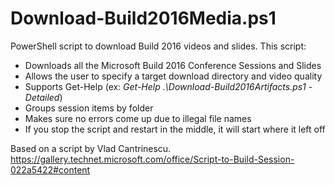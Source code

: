 # Download-Build2016Media.ps1
PowerShell script to download Build 2016 videos and slides. 
This script:
* Downloads all the Microsoft Build 2016 Conference Sessions and Slides
* Allows the user to specify a target download directory and video quality
* Supports Get-Help (ex: _Get-Help .\Download-Build2016Artifacts.ps1 -Detailed_)
* Groups session items by folder 
* Makes sure no errors come up due to illegal file names
* If you stop the script and restart in the middle, it will start where it left off 

Based on a script by Vlad Cantrinescu.
https://gallery.technet.microsoft.com/office/Script-to-Build-Session-022a5422#content
